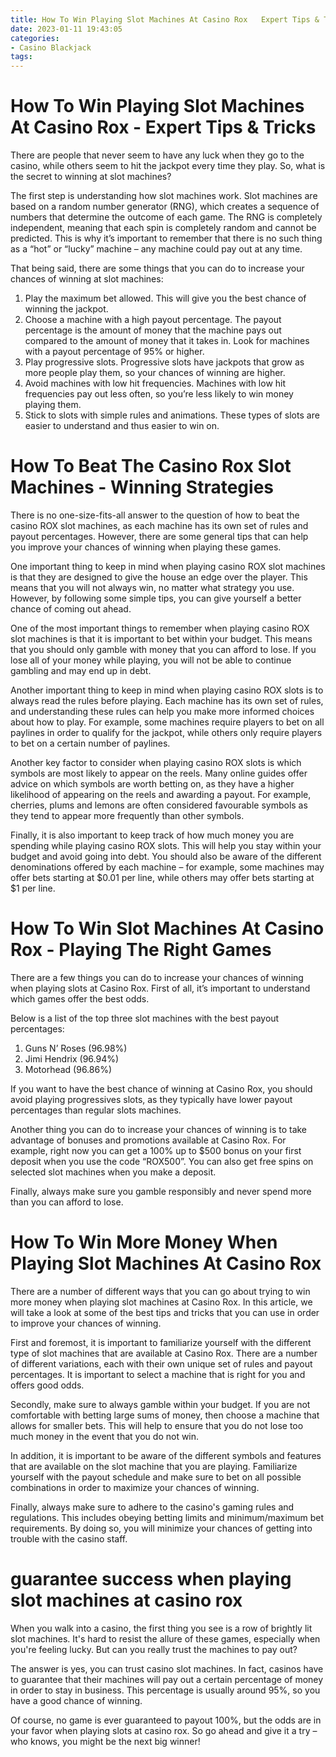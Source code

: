 ```yaml
---
title: How To Win Playing Slot Machines At Casino Rox   Expert Tips & Tricks 
date: 2023-01-11 19:43:05
categories:
- Casino Blackjack
tags:
---
```



#  How To Win Playing Slot Machines At Casino Rox - Expert Tips & Tricks 

There are people that never seem to have any luck when they go to the casino, while others seem to hit the jackpot every time they play. So, what is the secret to winning at slot machines?

The first step is understanding how slot machines work. Slot machines are based on a random number generator (RNG), which creates a sequence of numbers that determine the outcome of each game. The RNG is completely independent, meaning that each spin is completely random and cannot be predicted. This is why it’s important to remember that there is no such thing as a “hot” or “lucky” machine – any machine could pay out at any time.

That being said, there are some things that you can do to increase your chances of winning at slot machines: 

1. Play the maximum bet allowed. This will give you the best chance of winning the jackpot.
2. Choose a machine with a high payout percentage. The payout percentage is the amount of money that the machine pays out compared to the amount of money that it takes in. Look for machines with a payout percentage of 95% or higher. 
3. Play progressive slots. Progressive slots have jackpots that grow as more people play them, so your chances of winning are higher. 
4. Avoid machines with low hit frequencies. Machines with low hit frequencies pay out less often, so you’re less likely to win money playing them. 
5. Stick to slots with simple rules and animations. These types of slots are easier to understand and thus easier to win on.

#  How To Beat The Casino Rox Slot Machines - Winning Strategies 

There is no one-size-fits-all answer to the question of how to beat the casino ROX slot machines, as each machine has its own set of rules and payout percentages. However, there are some general tips that can help you improve your chances of winning when playing these games.

One important thing to keep in mind when playing casino ROX slot machines is that they are designed to give the house an edge over the player. This means that you will not always win, no matter what strategy you use. However, by following some simple tips, you can give yourself a better chance of coming out ahead.

One of the most important things to remember when playing casino ROX slot machines is that it is important to bet within your budget. This means that you should only gamble with money that you can afford to lose. If you lose all of your money while playing, you will not be able to continue gambling and may end up in debt.

Another important thing to keep in mind when playing casino ROX slots is to always read the rules before playing. Each machine has its own set of rules, and understanding these rules can help you make more informed choices about how to play. For example, some machines require players to bet on all paylines in order to qualify for the jackpot, while others only require players to bet on a certain number of paylines.

Another key factor to consider when playing casino ROX slots is which symbols are most likely to appear on the reels. Many online guides offer advice on which symbols are worth betting on, as they have a higher likelihood of appearing on the reels and awarding a payout. For example, cherries, plums and lemons are often considered favourable symbols as they tend to appear more frequently than other symbols.

Finally, it is also important to keep track of how much money you are spending while playing casino ROX slots. This will help you stay within your budget and avoid going into debt. You should also be aware of the different denominations offered by each machine – for example, some machines may offer bets starting at $0.01 per line, while others may offer bets starting at $1 per line.

#  How To Win Slot Machines At Casino Rox - Playing The Right Games 

There are a few things you can do to increase your chances of winning when playing slots at Casino Rox. First of all, it’s important to understand which games offer the best odds. 

Below is a list of the top three slot machines with the best payout percentages:
1. Guns N’ Roses (96.98%)
2. Jimi Hendrix (96.94%)
3. Motorhead (96.86%)

If you want to have the best chance of winning at Casino Rox, you should avoid playing progressives slots, as they typically have lower payout percentages than regular slots machines. 

Another thing you can do to increase your chances of winning is to take advantage of bonuses and promotions available at Casino Rox. For example, right now you can get a 100% up to $500 bonus on your first deposit when you use the code “ROX500”. You can also get free spins on selected slot machines when you make a deposit. 

Finally, always make sure you gamble responsibly and never spend more than you can afford to lose.

#  How To Win More Money When Playing Slot Machines At Casino Rox 

There are a number of different ways that you can go about trying to win more money when playing slot machines at Casino Rox. In this article, we will take a look at some of the best tips and tricks that you can use in order to improve your chances of winning.

First and foremost, it is important to familiarize yourself with the different type of slot machines that are available at Casino Rox. There are a number of different variations, each with their own unique set of rules and payout percentages. It is important to select a machine that is right for you and offers good odds.

Secondly, make sure to always gamble within your budget. If you are not comfortable with betting large sums of money, then choose a machine that allows for smaller bets. This will help to ensure that you do not lose too much money in the event that you do not win.

In addition, it is important to be aware of the different symbols and features that are available on the slot machine that you are playing. Familiarize yourself with the payout schedule and make sure to bet on all possible combinations in order to maximize your chances of winning.

Finally, always make sure to adhere to the casino's gaming rules and regulations. This includes obeying betting limits and minimum/maximum bet requirements. By doing so, you will minimize your chances of getting into trouble with the casino staff.

#  guarantee success when playing slot machines at casino rox

When you walk into a casino, the first thing you see is a row of brightly lit slot machines. It's hard to resist the allure of these games, especially when you're feeling lucky. But can you really trust the machines to pay out?

The answer is yes, you can trust casino slot machines. In fact, casinos have to guarantee that their machines will pay out a certain percentage of money in order to stay in business. This percentage is usually around 95%, so you have a good chance of winning.

Of course, no game is ever guaranteed to payout 100%, but the odds are in your favor when playing slots at casino rox. So go ahead and give it a try – who knows, you might be the next big winner!